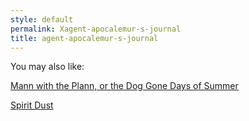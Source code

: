 ```yaml
---
style: default
permalink: Xagent-apocalemur-s-journal
title: agent-apocalemur-s-journal
---
```

You may also like:

[Mann with the Plann, or the Dog Gone Days of Summer](http://scp-wiki.net/mann-with-the-plann-or-the-dog-gone-days-of-summer)

[Spirit Dust](http://scp-wiki.net/spirit-dust)
